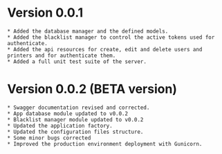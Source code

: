 Version 0.0.1
=============
    * Added the database manager and the defined models.
    * Added the blacklist manager to control the active tokens used for authenticate.
    * Added the api resources for create, edit and delete users and printers and for authenticate them.
    * Added a full unit test suite of the server.

Version 0.0.2 (BETA version)
============================
    * Swagger documentation revised and corrected.
    * App database module updated to v0.0.2
    * Blacklist manager module updated to v0.0.2
    * Updated the application factory.
    * Updated the configuration files structure.
    * Some minor bugs corrected
    * Improved the production environment deployment with Gunicorn.
